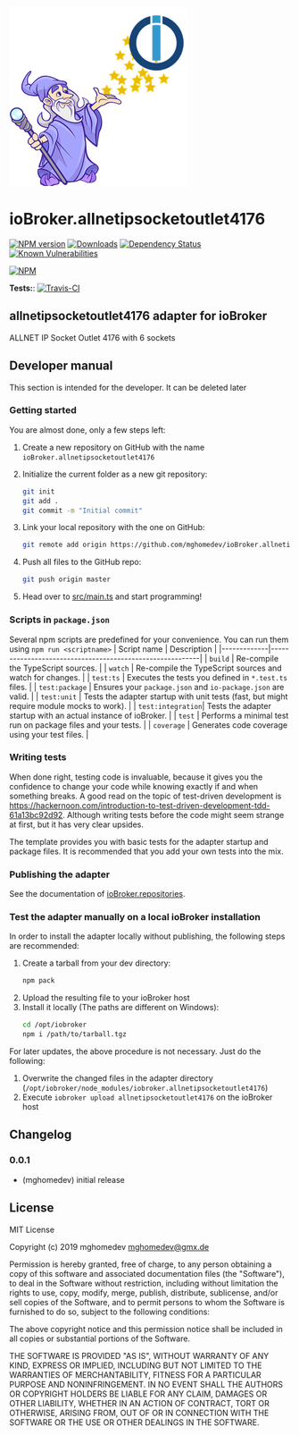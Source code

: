 ![Logo](admin/allnetipsocketoutlet4176.png)
# ioBroker.allnetipsocketoutlet4176

[![NPM version](http://img.shields.io/npm/v/iobroker.allnetipsocketoutlet4176.svg)](https://www.npmjs.com/package/iobroker.allnetipsocketoutlet4176)
[![Downloads](https://img.shields.io/npm/dm/iobroker.allnetipsocketoutlet4176.svg)](https://www.npmjs.com/package/iobroker.allnetipsocketoutlet4176)
[![Dependency Status](https://img.shields.io/david/mghomedev/iobroker.allnetipsocketoutlet4176.svg)](https://david-dm.org/mghomedev/iobroker.allnetipsocketoutlet4176)
[![Known Vulnerabilities](https://snyk.io/test/github/mghomedev/ioBroker.allnetipsocketoutlet4176/badge.svg)](https://snyk.io/test/github/mghomedev/ioBroker.allnetipsocketoutlet4176)

[![NPM](https://nodei.co/npm/iobroker.allnetipsocketoutlet4176.png?downloads=true)](https://nodei.co/npm/iobroker.allnetipsocketoutlet4176/)

**Tests:**: [![Travis-CI](http://img.shields.io/travis/mghomedev/ioBroker.allnetipsocketoutlet4176/master.svg)](https://travis-ci.org/mghomedev/ioBroker.allnetipsocketoutlet4176)

## allnetipsocketoutlet4176 adapter for ioBroker

ALLNET IP Socket Outlet 4176 with 6 sockets

## Developer manual
This section is intended for the developer. It can be deleted later

### Getting started

You are almost done, only a few steps left:
1. Create a new repository on GitHub with the name `ioBroker.allnetipsocketoutlet4176`
1. Initialize the current folder as a new git repository:  
	```bash
	git init
	git add .
	git commit -m "Initial commit"
	```
1. Link your local repository with the one on GitHub:  
	```bash
	git remote add origin https://github.com/mghomedev/ioBroker.allnetipsocketoutlet4176
	```

1. Push all files to the GitHub repo:  
	```bash
	git push origin master
	```
1. Head over to [src/main.ts](src/main.ts) and start programming!

### Scripts in `package.json`
Several npm scripts are predefined for your convenience. You can run them using `npm run <scriptname>`
| Script name | Description                                              |
|-------------|----------------------------------------------------------|
| `build`    | Re-compile the TypeScript sources.                       |
| `watch`     | Re-compile the TypeScript sources and watch for changes. |
| `test:ts`   | Executes the tests you defined in `*.test.ts` files.     |
| `test:package`    | Ensures your `package.json` and `io-package.json` are valid. |
| `test:unit`       | Tests the adapter startup with unit tests (fast, but might require module mocks to work). |
| `test:integration`| Tests the adapter startup with an actual instance of ioBroker. |
| `test` | Performs a minimal test run on package files and your tests. |
| `coverage` | Generates code coverage using your test files. |

### Writing tests
When done right, testing code is invaluable, because it gives you the 
confidence to change your code while knowing exactly if and when 
something breaks. A good read on the topic of test-driven development 
is https://hackernoon.com/introduction-to-test-driven-development-tdd-61a13bc92d92. 
Although writing tests before the code might seem strange at first, but it has very 
clear upsides.

The template provides you with basic tests for the adapter startup and package files.
It is recommended that you add your own tests into the mix.

### Publishing the adapter
See the documentation of [ioBroker.repositories](https://github.com/ioBroker/ioBroker.repositories#requirements-for-adapter-to-get-added-to-the-latest-repository).

### Test the adapter manually on a local ioBroker installation
In order to install the adapter locally without publishing, the following steps are recommended:
1. Create a tarball from your dev directory:  
	```bash
	npm pack
	```
1. Upload the resulting file to your ioBroker host
1. Install it locally (The paths are different on Windows):
	```bash
	cd /opt/iobroker
	npm i /path/to/tarball.tgz
	```

For later updates, the above procedure is not necessary. Just do the following:
1. Overwrite the changed files in the adapter directory (`/opt/iobroker/node_modules/iobroker.allnetipsocketoutlet4176`)
1. Execute `iobroker upload allnetipsocketoutlet4176` on the ioBroker host

## Changelog

### 0.0.1
* (mghomedev) initial release

## License
MIT License

Copyright (c) 2019 mghomedev <mghomedev@gmx.de>

Permission is hereby granted, free of charge, to any person obtaining a copy
of this software and associated documentation files (the "Software"), to deal
in the Software without restriction, including without limitation the rights
to use, copy, modify, merge, publish, distribute, sublicense, and/or sell
copies of the Software, and to permit persons to whom the Software is
furnished to do so, subject to the following conditions:

The above copyright notice and this permission notice shall be included in all
copies or substantial portions of the Software.

THE SOFTWARE IS PROVIDED "AS IS", WITHOUT WARRANTY OF ANY KIND, EXPRESS OR
IMPLIED, INCLUDING BUT NOT LIMITED TO THE WARRANTIES OF MERCHANTABILITY,
FITNESS FOR A PARTICULAR PURPOSE AND NONINFRINGEMENT. IN NO EVENT SHALL THE
AUTHORS OR COPYRIGHT HOLDERS BE LIABLE FOR ANY CLAIM, DAMAGES OR OTHER
LIABILITY, WHETHER IN AN ACTION OF CONTRACT, TORT OR OTHERWISE, ARISING FROM,
OUT OF OR IN CONNECTION WITH THE SOFTWARE OR THE USE OR OTHER DEALINGS IN THE
SOFTWARE.